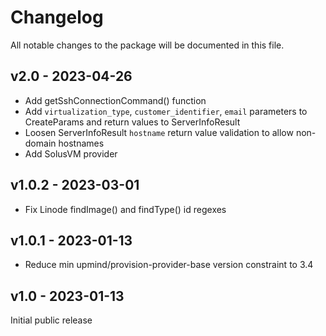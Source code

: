 # Changelog

All notable changes to the package will be documented in this file.

## v2.0 - 2023-04-26

- Add getSshConnectionCommand() function
- Add `virtualization_type`, `customer_identifier`, `email` parameters to CreateParams and return values to ServerInfoResult
- Loosen ServerInfoResult `hostname` return value validation to allow non-domain hostnames
- Add SolusVM provider

## v1.0.2 - 2023-03-01

- Fix Linode findImage() and findType() id regexes

## v1.0.1 - 2023-01-13

- Reduce min upmind/provision-provider-base version constraint to 3.4

## v1.0 - 2023-01-13

Initial public release
